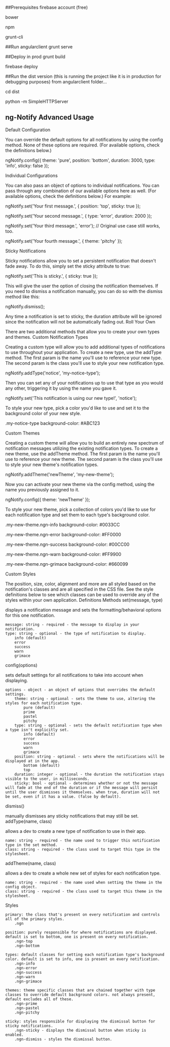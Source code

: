 ##Prerequisites
  firebase account (free)
  
  bower
  
  npm
  
  grunt-cli

##Run angularclient
  grunt serve
  
##Deploy in prod
  grunt build
  
  firebase deploy
  
##Run the dist version (this is running the project like it is in production for debugging purposes)
  from angularclient folder...
  
  cd dist
  
  python -m SimpleHTTPServer


## ng-Notify Advanced Usage

Default Configuration

You can override the default options for all notifications by using the config method. None of these options are required. (For available options, check the definitions below.)

ngNotify.config({
    theme: 'pure',
    position: 'bottom',
    duration: 3000,
    type: 'info',
    sticky: false
});

Individual Configurations

You can also pass an object of options to individual notifications. You can pass through any combination of our available options here as well. (For available options, check the definitions below.) For example:

ngNotify.set('Your first message.', {
    position: 'top',
    sticky: true
});

ngNotify.set('Your second message.', {
    type: 'error',
    duration: 2000
});

ngNotify.set('Your third message.', 'error'); // Original use case still works, too.

ngNotify.set('Your fourth message.', {
    theme: 'pitchy'
});

Sticky Notifications

Sticky notifications allow you to set a persistent notification that doesn't fade away. To do this, simply set the sticky attribute to true:

ngNotify.set('This is sticky.', {
    sticky: true
});

This will give the user the option of closing the notification themselves. If you need to dismiss a notification manually, you can do so with the dismiss method like this:

ngNotify.dismiss();

Any time a notification is set to sticky, the duration attribute will be ignored since the notification will not be automatically fading out.
Roll Your Own

There are two additional methods that allow you to create your own types and themes.
Custom Notification Types

Creating a custom type will allow you to add additional types of notifications to use throughout your application. To create a new type, use the addType method. The first param is the name you'll use to reference your new type. The second param is the class you'll use to style your new notification type.

ngNotify.addType('notice', 'my-notice-type');

Then you can set any of your notifications up to use that type as you would any other, triggering it by using the name you gave it.

ngNotify.set('This notification is using our new type!', 'notice');

To style your new type, pick a color you'd like to use and set it to the background color of your new style.

.my-notice-type
    background-color: #ABC123

Custom Themes

Creating a custom theme will allow you to build an entirely new spectrum of notification messages utilizing the existing notification types. To create a new theme, use the addTheme method. The first param is the name you'll use to reference your new theme. The second param is the class you'll use to style your new theme's notification types.

ngNotify.addTheme('newTheme', 'my-new-theme');

Now you can activate your new theme via the config method, using the name you previously assigned to it.

ngNotify.config({
    theme: 'newTheme'
});

To style your new theme, pick a collection of colors you'd like to use for each notification type and set them to each type's background color.

.my-new-theme.ngn-info
    background-color: #0033CC

.my-new-theme.ngn-error
    background-color: #FF0000

.my-new-theme.ngn-success
    background-color: #00CC00

.my-new-theme.ngn-warn
    background-color: #FF9900

.my-new-theme.ngn-grimace
    background-color: #660099

Custom Styles

The position, size, color, alignment and more are all styled based on the notification's classes and are all specified in the CSS file. See the style definitions below to see which classes can be used to override any of the styles within your own application.
Definitions
Methods
set(message, type)

displays a notification message and sets the formatting/behavioral options for this one notification.

    message: string - required - the message to display in your notification.
    type: string - optional - the type of notification to display.
        info (default)
        error
        success
        warn
        grimace

config(options)

sets default settings for all notifications to take into account when displaying.

    options - object - an object of options that overrides the default settings.
        theme: string - optional - sets the theme to use, altering the styles for each notification type.
            pure (default)
            prime
            pastel
            pitchy
        type: string - optional - sets the default notification type when a type isn't explicitly set.
            info (default)
            error
            success
            warn
            grimace
        position: string - optional - sets where the notifications will be displayed at in the app.
            bottom (default)
            top
        duration: integer - optional - the duration the notification stays visible to the user, in milliseconds.
        sticky: bool - optional - determines whether or not the message will fade at the end of the duration or if the message will persist until the user dismisses it themselves. when true, duration will not be set, even if it has a value. (false by default).

dismiss()

manually dismisses any sticky notifications that may still be set.
addType(name, class)

allows a dev to create a new type of notification to use in their app.

    name: string - required - the name used to trigger this notification type in the set method.
    class: string - required - the class used to target this type in the stylesheet.

addTheme(name, class)

allows a dev to create a whole new set of styles for each notification type.

    name: string - required - the name used when setting the theme in the config object.
    class: string - required - the class used to target this theme in the stylesheet.

Styles

    primary: the class that's present on every notification and controls all of the primary styles.
        .ngn

    position: purely responsible for where notifications are displayed. default is set to bottom, one is present on every notification.
        .ngn-top
        .ngn-bottom

    types: default classes for setting each notification type's background color. default is set to info, one is present on every notification.
        .ngn-info
        .ngn-error
        .ngn-success
        .ngn-warn
        .ngn-grimace

    themes: theme specific classes that are chained together with type classes to override default background colors. not always present, default excludes all of these.
        .ngn-prime
        .ngn-pastel
        .ngn-pitchy

    sticky: styles responsible for displaying the dismissal button for sticky notifications.
        .ngn-sticky - displays the dismissal button when sticky is enabled.
        .ngn-dismiss - styles the dismissal button.
